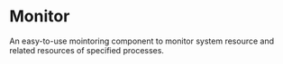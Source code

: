 # Monitor
An easy-to-use mointoring component to monitor system resource and related resources of specified processes.
